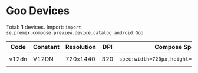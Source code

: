 # Goo Devices

Total: **1** devices. Import: `import se.premex.compose.preview.device.catalog.android.Goo`

| Code | Constant | Resolution | DPI | Compose Spec | Preview Usage |
|------|----------|------------|-----|-------------|---------------|
| v12dn | V12DN | 720x1440 | 320 | `spec:width=720px,height=1440px,dpi=320` | `@Preview(device = Goo.V12DN)` |

<!-- Generated automatically. Do not edit manually. -->
